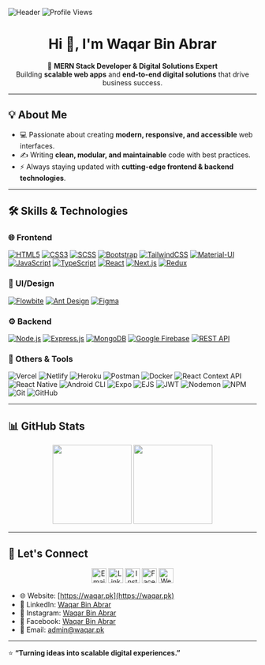 ![Header](https://github.com/user-attachments/assets/2f5f73f5-18bb-4825-8810-da66b0a6d3f2)
![Profile Views](https://komarev.com/ghpvc/?username=waqaremadina1&color=brightgreen&style=flat)

<h1 align="center">Hi 👋, I'm Waqar Bin Abrar</h1>

<p align="center">
🚀 <b>MERN Stack Developer & Digital Solutions Expert</b><br/>
Building <b>scalable web apps</b> and <b>end-to-end digital solutions</b> that drive business success.
</p>

---

## 💡 About Me
- 💻 Passionate about creating **modern, responsive, and accessible** web interfaces.  
- ✍️ Writing **clean, modular, and maintainable** code with best practices.  
- ⚡ Always staying updated with **cutting-edge frontend & backend technologies**.

---

## 🛠️ Skills & Technologies

### 🌐 Frontend
[![HTML5](https://img.shields.io/badge/HTML5-E34F26?style=for-the-badge&logo=html5&logoColor=white)](https://developer.mozilla.org/en-US/docs/Web/Guide/HTML/HTML5)
[![CSS3](https://img.shields.io/badge/CSS3-1572B6?style=for-the-badge&logo=css3&logoColor=white)](https://developer.mozilla.org/en-US/docs/Web/CSS)
[![SCSS](https://img.shields.io/badge/SCSS-CC6699?style=for-the-badge&logo=sass&logoColor=white)](https://sass-lang.com/)
[![Bootstrap](https://img.shields.io/badge/Bootstrap-563D7C?style=for-the-badge&logo=bootstrap&logoColor=white)](https://getbootstrap.com/)
[![TailwindCSS](https://img.shields.io/badge/TailwindCSS-06B6D4?style=for-the-badge&logo=tailwindcss&logoColor=white)](https://tailwindcss.com/)
[![Material-UI](https://img.shields.io/badge/Material--UI-007FFF?style=for-the-badge&logo=mui&logoColor=white)](https://mui.com/)
[![JavaScript](https://img.shields.io/badge/JavaScript-F7DF1E?style=for-the-badge&logo=javascript&logoColor=black)](https://developer.mozilla.org/en-US/docs/Web/JavaScript)
[![TypeScript](https://img.shields.io/badge/TypeScript-3178C6?style=for-the-badge&logo=typescript&logoColor=white)](https://www.typescriptlang.org/)
[![React](https://img.shields.io/badge/React-61DAFB?style=for-the-badge&logo=react&logoColor=black)](https://reactjs.org/)
[![Next.js](https://img.shields.io/badge/Next.js-000000?style=for-the-badge&logo=next.js&logoColor=white)](https://nextjs.org/)
[![Redux](https://img.shields.io/badge/Redux-764ABC?style=for-the-badge&logo=redux&logoColor=white)](https://redux.js.org/)

### 🎨 UI/Design
[![Flowbite](https://img.shields.io/badge/Flowbite-3498DB?style=for-the-badge&logo=flowbite&logoColor=white)](https://flowbite.com/)
[![Ant Design](https://img.shields.io/badge/Ant_Design-0170FE?style=for-the-badge&logo=ant-design&logoColor=white)](https://ant.design/)
[![Figma](https://img.shields.io/badge/Figma-F24E1E?style=for-the-badge&logo=figma&logoColor=white)](https://www.figma.com/)

### ⚙️ Backend
[![Node.js](https://img.shields.io/badge/Node.js-339933?style=for-the-badge&logo=node.js&logoColor=white)](https://nodejs.org/en/)
[![Express.js](https://img.shields.io/badge/Express.js-000000?style=for-the-badge&logo=express&logoColor=white)](https://expressjs.com/)
[![MongoDB](https://img.shields.io/badge/MongoDB-47A248?style=for-the-badge&logo=mongodb&logoColor=white)](https://www.mongodb.com/)
[![Google Firebase](https://img.shields.io/badge/Google_Firebase-FFCA28?style=for-the-badge&logo=firebase&logoColor=white)](https://firebase.google.com/)
[![REST API](https://img.shields.io/badge/REST_API-02569B?style=for-the-badge&logo=rest&logoColor=white)](https://en.wikipedia.org/wiki/Representational_state_transfer)

### 🧩 Others & Tools
![Vercel](https://img.shields.io/badge/Vercel-000000?style=for-the-badge&logo=vercel&logoColor=white)
![Netlify](https://img.shields.io/badge/Netlify-00C7B7?style=for-the-badge&logo=netlify&logoColor=white)
![Heroku](https://img.shields.io/badge/Heroku-430098?style=for-the-badge&logo=heroku&logoColor=white)
![Postman](https://img.shields.io/badge/Postman-FF6C37?style=for-the-badge&logo=postman&logoColor=white)
![Docker](https://img.shields.io/badge/Docker-2496ED?style=for-the-badge&logo=docker&logoColor=white)
![React Context API](https://img.shields.io/badge/Context--API-20232A?style=for-the-badge&logo=react&logoColor=61DAFB)
![React Native](https://img.shields.io/badge/React_Native-20232A?style=for-the-badge&logo=react&logoColor=61DAFB)
![Android CLI](https://img.shields.io/badge/Android_CLI-3DDC84?style=for-the-badge&logo=android&logoColor=white)
![Expo](https://img.shields.io/badge/Expo-000020?style=for-the-badge&logo=expo&logoColor=white)
![EJS](https://img.shields.io/badge/EJS-8BC34A?style=for-the-badge&logo=EJS&logoColor=white)
![JWT](https://img.shields.io/badge/JWT-000000?style=for-the-badge&logo=jsonwebtokens&logoColor=white)
![Nodemon](https://img.shields.io/badge/Nodemon-76D04B?style=for-the-badge&logo=nodemon&logoColor=white)
![NPM](https://img.shields.io/badge/NPM-CB3837?style=for-the-badge&logo=npm&logoColor=white)
![Git](https://img.shields.io/badge/Git-F05032?style=for-the-badge&logo=git&logoColor=white)
![GitHub](https://img.shields.io/badge/GitHub-181717?style=for-the-badge&logo=github&logoColor=white)

---

## 📊 GitHub Stats
<p align="center">
  <img src="https://github-readme-stats.vercel.app/api?username=waqaremadina1&theme=dracula&hide_border=false&include_all_commits=true&count_private=true" height="160" />
  <img src="https://github-readme-stats.vercel.app/api/top-langs/?username=waqaremadina1&theme=dracula&hide_border=false&include_all_commits=true&count_private=true&layout=compact" height="160" />
</p>

---

## 🤝 Let's Connect
<p align="center">
  <a href="mailto:waqaremadina15@gmail.com"><img src="https://img.icons8.com/fluent/48/000000/email.png" alt="Email" width="30" /></a>
  <a href="https://www.linkedin.com/in/waqaremadina1" target="_blank"><img src="https://img.icons8.com/fluent/48/000000/linkedin.png" alt="LinkedIn" width="30" /></a>
  <a href="https://www.instagram.com/waqaremadina1" target="_blank"><img src="https://img.icons8.com/fluent/48/000000/instagram-new.png" alt="Instagram" width="30" /></a>
  <a href="https://www.facebook.com/waqaremadina1" target="_blank"><img src="https://img.icons8.com/fluent/48/000000/facebook-new.png" alt="Facebook" width="30" /></a>
  <a href="https://waqarjs.web.app" target="_blank"><img src="https://img.icons8.com/fluent/48/000000/worldwide-location.png" alt="Website" width="30" /></a>
</p>

- 🌐 Website: [https://waqar.pk](https://waqar.pk)  
- 💼 LinkedIn: [Waqar Bin Abrar](https://www.linkedin.com/in/waqaremadina1)  
- 📸 Instagram: [Waqar Bin Abrar](https://www.instagram.com/waqaremadina1)  
- 📘 Facebook: [Waqar Bin Abrar](https://www.facebook.com/waqaremadina1)  
- 📧 Email: admin@waqar.pk  

---

⭐ **“Turning ideas into scalable digital experiences.”**
